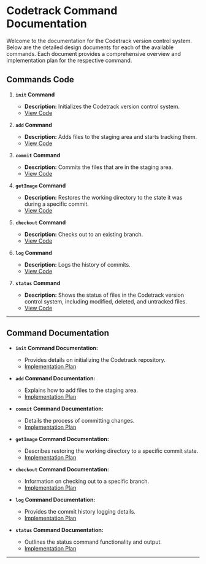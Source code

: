 # **Codetrack Command Documentation**

Welcome to the documentation for the Codetrack version control system. Below are the detailed design documents for each of the available commands. Each document provides a comprehensive overview and implementation plan for the respective command.

## **Commands Code**

1. **`init` Command**
   - **Description:** Initializes the Codetrack version control system.
   - [View Code](../src/commands/initiate.js)

2. **`add` Command**
   - **Description:** Adds files to the staging area and starts tracking them.
   - [View Code](../src/commands/add.js)

3. **`commit` Command**
   - **Description:** Commits the files that are in the staging area.
   - [View Code](../src/commands/commit.js)

4. **`getImage` Command**
   - **Description:** Restores the working directory to the state it was during a specific commit.
   - [View Code](../src/commands/getImage.js)

5. **`checkout` Command**
   - **Description:** Checks out to an existing branch.
   - [View Code](../src/commands/checkout.js)

6. **`log` Command**
   - **Description:** Logs the history of commits.
   - [View Code](../src/commands/log.js)

7. **`status` Command**
   - **Description:** Shows the status of files in the Codetrack version control system, including modified, deleted, and untracked files.
   - [View Code](../src/commands/status.js)

---

## **Command Documentation**

- **`init` Command Documentation:**
  - Provides details on initializing the Codetrack repository.
  - [Implementation Plan](Implementation_Design/init%20command.md)

- **`add` Command Documentation:**
  - Explains how to add files to the staging area.
  - [Implementation Plan](Implementation_Design/add%20command.md)

- **`commit` Command Documentation:**
  - Details the process of committing changes.
  - [Implementation Plan](Implementation_Design/commit%20command.md)

- **`getImage` Command Documentation:**
  - Describes restoring the working directory to a specific commit state.
  - [Implementation Plan](Implementation_Design/getImage%20command.md)

- **`checkout` Command Documentation:**
  - Information on checking out to a specific branch.
  - [Implementation Plan](Implementation_Design/gotoBranch%20Command.md)

- **`log` Command Documentation:**
  - Provides the commit history logging details.
  - [Implementation Plan](Implementation_Design/log%20command.md)

- **`status` Command Documentation:**
  - Outlines the status command functionality and output.
  - [Implementation Plan](Implementation_Design/status%20command.md)

---


